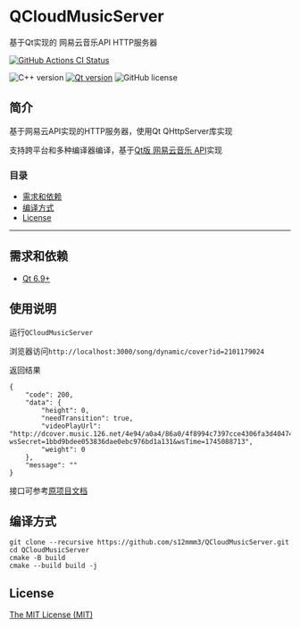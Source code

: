 # QCloudMusicServer

基于Qt实现的 网易云音乐API HTTP服务器

[![GitHub Actions CI Status](https://github.com/s12mmm3/QCloudMusicServer/actions/workflows/windows.yml/badge.svg)](https://github.com/s12mmm3/QCloudMusicServer/actions/workflows/windows.yml)

![C++ version](https://img.shields.io/badge/C++-11-00599C?logo=++)
[![Qt version](https://img.shields.io/badge/Qt-6.9+-41CD52?logo=qt)](https://www.qt.io)
![GitHub license](https://img.shields.io/github/license/s12mmm3/QCloudMusicServer)

## 简介

基于网易云API实现的HTTP服务器，使用Qt QHttpServer库实现

支持跨平台和多种编译器编译，基于[Qt版 网易云音乐 API](https://github.com/s12mmm3/QCloudMusicApi)实现

### 目录

- [需求和依赖](#需求和依赖)
- [编译方式](#编译方式)
- [License](#License)

---

## 需求和依赖

- [Qt 6.9+](https://www.qt.io/download-qt-installer)

## 使用说明

运行`QCloudMusicServer`

浏览器访问`http://localhost:3000/song/dynamic/cover?id=2101179024`

返回结果
```
{
    "code": 200,
    "data": {
        "height": 0,
        "needTransition": true,
        "videoPlayUrl": "http://dcover.music.126.net/4e94/a0a4/86a0/4f8994c7397cce4306fa3d40474863da.mp4?wsSecret=1bbd9bdee053836dae0ebc976bd1a131&wsTime=1745088713",
        "weight": 0
    },
    "message": ""
}
```

接口可参考[原项目文档](https://binaryify.github.io/NeteaseCloudMusicApi)

## 编译方式

```Shell
git clone --recursive https://github.com/s12mmm3/QCloudMusicServer.git
cd QCloudMusicServer
cmake -B build
cmake --build build -j
```

## License

[The MIT License (MIT)](https://github.com/s12mmm3/QCloudMusicServer/blob/master/LICENSE)